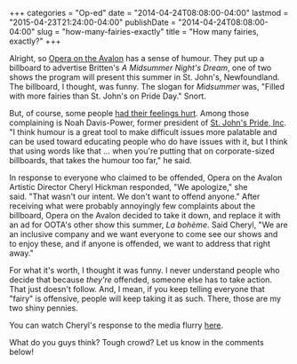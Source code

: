 +++
categories = "Op-ed"
date = "2014-04-24T08:08:00-04:00"
lastmod = "2015-04-23T21:24:00-04:00"
publishDate = "2014-04-24T08:08:00-04:00"
slug = "how-many-fairies-exactly"
title = "How many fairies, exactly?"
+++

Alright, so [Opera on the Avalon](http://www.operaontheavalon.com/) has a sense of humour. They put up a billboard to advertise Britten's _A Midsummer Night's Dream_, one of two shows the program will present this summer in St. John's, Newfoundland. The billboard, I thought, was funny. The slogan for _Midsummer_ was, "Filled with more fairies than St. John's on Pride Day." Snort.

But, of course, some people [had their feelings hurt](http://www.cbc.ca/news/canada/newfoundland-labrador/fairies-billboard-backfires-for-st-john-s-opera-company-1.2618741). Among those complaining is Noah Davis-Power, former president of [St. John's Pride, Inc](http://www.stjohnspride.ca/). "I think humour is a great tool to make difficult issues more palatable and can be used toward educating people who do have issues with it, but I think that using words like that … when you're putting that on corporate-sized billboards, that takes the humour too far," he said.

In response to everyone who claimed to be offended, Opera on the Avalon Artistic Director Cheryl Hickman responded, "We apologize," she said. "That wasn't our intent. We don't want to offend anyone." After receiving what were probably annoyingly few complaints about the billboard, Opera on the Avalon decided to take it down, and replace it with an ad for OOTA's other show this summer, _La bohème_. Said Cheryl, "We are an inclusive company and we want everyone to come see our shows and to enjoy these, and if anyone is offended, we want to address that right away."

For what it's worth, I thought it was funny. I never understand people who decide that because _they're_ offended, someone else has to take action. That just doesn't follow. And, I mean, if you keep telling everyone that "fairy" is offensive, people will keep taking it as such. There, those are my two shiny pennies.

You can watch Cheryl's response to the media flurry [here](http://www.cbc.ca/player/News/Canada/NL/ID/2451576024/).

What do you guys think? Tough crowd? Let us know in the comments below!
